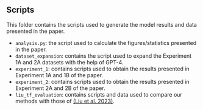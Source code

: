 ## Scripts
This folder contains the scripts used to generate the model results and data presented in the paper.

  * `analysis.py`: the script used to calculate the figures/statistics presented in the paper.
  * `dataset_expansion`: contains the script used to expand the Experiment 1A and 2A datasets with the help of GPT-4.
  * `experiment_1`: contains scripts used to obtain the results presented in Experiment 1A and 1B of the paper.
  * `experiment_2`: contains scripts used to obtain the results presented in Experiment 2A and 2B of the paper.
  * `liu_tf_evaluation`: contains scripts and data used to compare our methods with those of [(Liu et al. 2023)](https://arxiv.org/abs/2304.14399).

